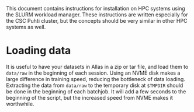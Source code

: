 This document contains instructions for installation on HPC systems using the SLURM workload manager. These instructions are written especially for the CSC Puhti cluster, but the concepts should be very similar in other HPC systems as well.

# Loading data

It is useful to have your datasets in Allas in a zip or tar file, and load them to `data/raw` in the beginning of each session.
Using an NVME disk makes a large difference in training speed, reducing the bottleneck of data loading.
Extracting the data from `data/raw` to the temporary disk at `$TMPDIR` should be done in the beginning of each batchjob. It will add a few seconds to the beginning of the script, but the increased speed from NVME makes it worthwhile.

